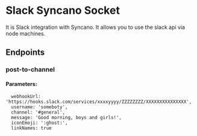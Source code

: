 # Slack Syncano Socket

It is Slack integration with Syncano. It allows you to use the slack api via node machines.

## Endpoints

### post-to-channel

#### Parameters:

      webhookUrl: 'https://hooks.slack.com/services/xxxxyyyy/ZZZZZZZZ/XXXXXXXXXXXXXXX',
      username: 'someboty',
      channel: '#general',
      message: 'Good morning, boys and girls!',
      iconEmoji: ':ghost:',
      linkNames: true

